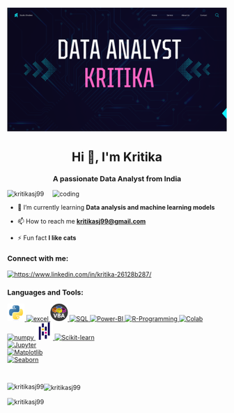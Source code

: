 ![logo](https://github.com/kritikasj99/kritikasj99/blob/main/Kritika_Banner.png)
<h1 align="center">Hi 👋, I'm Kritika</h1>
<h3 align="center">A passionate Data Analyst from India</h3>

<img align="right" alt="coding" width="400" src="https://i.pinimg.com/originals/e7/26/c7/e726c74ac081eed50feee1433d12c998.gif">

<p align="left"> <img src="https://komarev.com/ghpvc/?username=kritikasj99&label=Profile%20views&color=0e75b6&style=flat" alt="kritikasj99" /> </p>

- 🌱 I’m currently learning **Data analysis and machine learning models**

- 📫 How to reach me **kritikasj99@gmail.com**

- ⚡ Fun fact **I like cats**

<h3 align="left">Connect with me:</h3>
<p align="left">
  <a href="https://www.linkedin.com/in/kritika-26128b287/" target="blank">
    <img align="center" src="https://raw.githubusercontent.com/rahuldkjain/github-profile-readme-generator/master/src/images/icons/Social/linked-in-alt.svg" alt="https://www.linkedin.com/in/kritika-26128b287/" height="30" />
  </a>
</p>

<h3 align="left">Languages and Tools:</h3>
<p align="left">
  <a href="https://www.python.org" target="_blank" rel="noreferrer">
    <img src="https://raw.githubusercontent.com/devicons/devicon/master/icons/python/python-original.svg" alt="python" height="40"/>
  </a>
  <a href="https://www.microsoft.com/en-in/microsoft-365/excel" target="_blank" rel="noreferrer">
    <img src="https://upload.wikimedia.org/wikipedia/commons/3/34/Microsoft_Office_Excel_%282019%E2%80%93present%29.svg" alt="excel" height="40"/>
  </a>
  <a href="https://learn.microsoft.com/en-us/office/vba/library-reference/concepts/getting-started-with-vba-in-office" target="_blank" rel="noreferrer">
    <img src="https://raw.githubusercontent.com/github/explore/71e4a0fc524fd1d7a0d9a940aa6b91f31458a87b/topics/vba/vba.png" alt="vba" height="40"/>
  </a>
  <a href="https://www.mysql.com/" target="_blank" rel="noreferrer">
    <img src="https://www.mysql.com/common/logos/logo-mysql-170x115.png" alt="SQL" height="40"/>
  </a>
  <a href="https://app.powerbi.com/" target="_blank" rel="noreferrer">
    <img src="https://upload.wikimedia.org/wikipedia/commons/thumb/c/cf/New_Power_BI_Logo.svg/600px-New_Power_BI_Logo.svg.png?20210102182532" alt="Power-BI" height="40"/>
  </a>
  <a href="https://www.r-project.org/about.html" target="_blank" rel="noreferrer">
    <img src="https://www.r-project.org/Rlogo.png" alt="R-Programming" height="40"/>
  </a>
  <a href="https://colab.research.google.com/" target="blank" rel="noreferrer">
    <img src="https://upload.wikimedia.org/wikipedia/commons/thumb/d/d0/Google_Colaboratory_SVG_Logo.svg/800px-Google_Colaboratory_SVG_Logo.svg.png?20221103151432" alt="Colab" height="40"/>
  </a>
  <a href="https://numpy.org/" target="_blank" rel="noreferrer">
    <img src="https://numpy.org/images/logo.svg" alt="numpy" height="40"/>
  </a>
  <a href="https://pandas.pydata.org/" target="_blank" rel="noreferrer">
    <img src="https://raw.githubusercontent.com/devicons/devicon/2ae2a900d2f041da66e950e4d48052658d850630/icons/pandas/pandas-original.svg" alt="pandas" height="40"/>
  </a>
  <a href="https://scikit-learn.org/stable/" target="_blank" rel="noreferrer">
    <img src="https://upload.wikimedia.org/wikipedia/commons/thumb/0/05/Scikit_learn_logo_small.svg/260px-Scikit_learn_logo_small.svg.png" alt="Scikit-learn" height="40"/>
  </a>
  <br/>
  <a href="https://jupyter.org/" target="_blank" rel="noreferrer">
    <img src="https://jupyter.org/assets/logos/rectanglelogo-greytext-orangebody-greymoons.svg" alt="Jupyter" height="40"/>
  </a>
  <br/>
  <a href="https://matplotlib.org/" target="_blank" rel="noreferrer">
    <img src="https://matplotlib.org/3.3.1/_static/logo2_compressed.svg" alt="Matplotlib" height="40"/>
  </a>
  <br/>
  <a href="https://seaborn.pydata.org/" target="_blank" rel="noreferrer">
    <img src="https://seaborn.pydata.org/_static/logo-wide-lightbg.svg" alt="Seaborn" height="40"/>
  </a>
</p>

<br/>

<p><img align="left" src="https://github-readme-stats.vercel.app/api/top-langs?username=kritikasj99&show_icons=true&locale=en&layout=compact" alt="kritikasj99" /></p>
<p><img align="center" src="https://github-readme-stats.vercel.app/api?username=kritikasj99&show_icons=true&locale=en" alt="kritikasj99" /></p>
<p><img align="center" src="https://github-readme-streak-stats.herokuapp.com/?user=kritikasj99" alt="kritikasj99" /></p>
